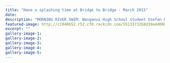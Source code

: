 ```yaml
---
title: "Have a splashing time at Bridge to Bridge - March 2015"
date: 
description: "MORNING RIVER SWIM: Wanganui High School student Stefan Hannan on the way to winning the Bridge to Bridge 3km swim in February, 2014, from the Wanganui Chronicle article 14/3/15..."
featured-image: http://c1940652.r52.cf0.rackcdn.com/55133732b8d39a4d00000213/Stefan-Hannan,BridgetoBridge.jpg
excerpt: ""
gallery-image-1: 
gallery-image-2: 
gallery-image-3: 
gallery-image-4: 
gallery-image-5: 
---
```

